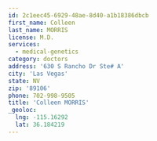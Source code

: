 ```yaml
---
id: 2c1eec45-6929-48ae-8d40-a1b18386dbcb
first_name: Colleen
last_name: MORRIS
license: M.D.
services:
  - medical-genetics
category: doctors
address: '630 S Rancho Dr Ste# A'
city: 'Las Vegas'
state: NV
zip: '89106'
phone: 702-998-9505
title: 'Colleen MORRIS'
_geoloc:
  lng: -115.16292
  lat: 36.184219
---
```

